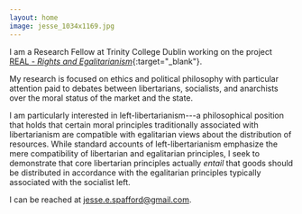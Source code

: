 ```yaml
---
layout: home
image: jesse_1034x1169.jpg
---
```


I am a Research Fellow at Trinity College Dublin working on the project [REAL - _Rights and Egalitarianism_](https://www.realresearch.eu/){:target="_blank"}. 

My research is focused on ethics and political philosophy with particular attention paid to debates between libertarians, socialists, and anarchists over the moral status of the market and the state.

I am particularly interested in left-libertarianism---a philosophical position that holds that certain moral principles traditionally associated with libertarianism are compatible with egalitarian views about the distribution of resources. While standard accounts of left-libertarianism emphasize the mere compatibility of libertarian and egalitarian principles, I seek to demonstrate that core libertarian principles actually _entail_ that goods should be distributed in accordance with the egalitarian principles typically associated with the socialist left.

I can be reached at jesse.e.spafford@gmail.com.
